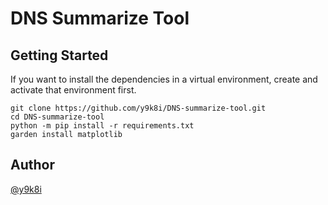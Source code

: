 # DNS Summarize Tool

## Getting Started
If you want to install the dependencies in a virtual environment, create and activate that environment first.
```
git clone https://github.com/y9k8i/DNS-summarize-tool.git
cd DNS-summarize-tool
python -m pip install -r requirements.txt
garden install matplotlib
```

## Author
[@y9k8i](https://github.com/y9k8i)
